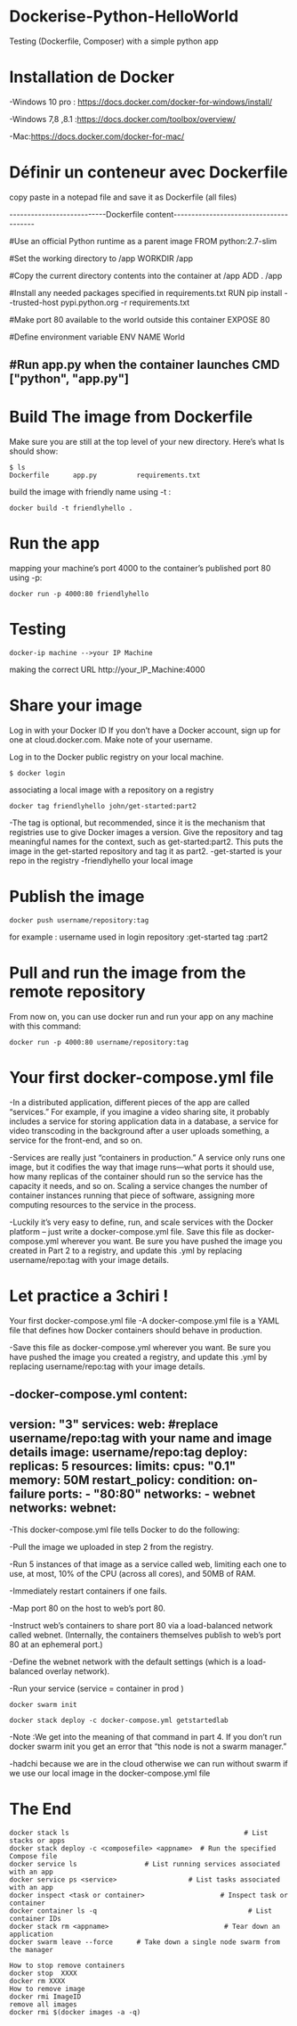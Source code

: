# Dockerise-Python-HelloWorld
Testing (Dockerfile, Composer) with a simple python app

# Installation de Docker
  -Windows 10 pro : https://docs.docker.com/docker-for-windows/install/
  
  -Windows 7,8 ,8.1 :https://docs.docker.com/toolbox/overview/
  
  -Mac:https://docs.docker.com/docker-for-mac/
  
# Définir un conteneur avec Dockerfile 

copy paste in a notepad file and save it as Dockerfile (all files)

---------------------------Dockerfile content---------------------------------------

#Use an official Python runtime as a parent image
FROM python:2.7-slim

#Set the working directory to /app
WORKDIR /app

#Copy the current directory contents into the container at /app
ADD . /app

#Install any needed packages specified in requirements.txt
RUN pip install --trusted-host pypi.python.org -r requirements.txt

#Make port 80 available to the world outside this container
EXPOSE 80

#Define environment variable
ENV NAME World

#Run app.py when the container launches
CMD ["python", "app.py"]
-------------------------------------------------------------------

# Build The image from Dockerfile

Make sure you are still at the top level of your new directory. Here’s what ls should show:
```
$ ls
Dockerfile		app.py			requirements.txt
```
build the image with friendly name using -t :
```
docker build -t friendlyhello .
```
# Run the app
mapping your machine’s port 4000 to the container’s published port 80 using -p:
```
docker run -p 4000:80 friendlyhello
```
# Testing
```
docker-ip machine -->your IP Machine 
```
making the correct URL http://your_IP_Machine:4000

# Share your image
Log in with your Docker ID
If you don’t have a Docker account, sign up for one at cloud.docker.com. Make note of your username.

Log in to the Docker public registry on your local machine.
```
$ docker login
```
associating a local image with a repository on a registry
```
docker tag friendlyhello john/get-started:part2
```
-The tag is optional, but recommended, since it is the mechanism that registries use to give Docker images a version. Give the repository and tag meaningful names for the context, such as get-started:part2. This puts the image in the get-started repository and tag it as part2.
-get-started is your repo in the registry
-friendlyhello your local image

# Publish the image
```
docker push username/repository:tag
```
for example :
username used in login
repository :get-started
tag :part2
# Pull and run the image from the remote repository
From now on, you can use docker run and run your app on any machine with this command:
```
docker run -p 4000:80 username/repository:tag
```
# Your first docker-compose.yml file

-In a distributed application, different pieces of the app are called “services.” For example, if you imagine a video sharing site, it probably includes a service for storing application data in a database, a service for video transcoding in the background after a user uploads something, a service for the front-end, and so on.

-Services are really just “containers in production.” A service only runs one image, but it codifies the way that image runs—what ports it should use, how many replicas of the container should run so the service has the capacity it needs, and so on. Scaling a service changes the number of container instances running that piece of software, assigning more computing resources to the service in the process.

-Luckily it’s very easy to define, run, and scale services with the Docker platform – just write a docker-compose.yml file.
Save this file as docker-compose.yml wherever you want. Be sure you have pushed the image you created in Part 2 to a registry, and update this .yml by replacing username/repo:tag with your image details.
# Let practice a 3chiri !
Your first docker-compose.yml file
-A docker-compose.yml file is a YAML file that defines how Docker containers should behave in production.

-Save this file as docker-compose.yml wherever you want. Be sure you have pushed the image you created a registry, and update this .yml by replacing username/repo:tag with your image details.

-docker-compose.yml content:
---------------------------------------------------------------------

version: "3"
services:
  web:
    #replace username/repo:tag with your name and image details
    image: username/repo:tag
    deploy:
      replicas: 5
      resources:
        limits:
          cpus: "0.1"
          memory: 50M
      restart_policy:
        condition: on-failure
    ports:
      - "80:80"
    networks:
      - webnet
networks:
  webnet:
 ------------------------------------------------------------------------
-This docker-compose.yml file tells Docker to do the following:

-Pull the image we uploaded in step 2 from the registry.

-Run 5 instances of that image as a service called web, limiting each one to use, at most, 10% of the CPU (across all cores), and 50MB of RAM.

-Immediately restart containers if one fails.

-Map port 80 on the host to web’s port 80.

-Instruct web’s containers to share port 80 via a load-balanced network called webnet. (Internally, the containers themselves publish to web’s port 80 at an ephemeral port.)

-Define the webnet network with the default settings (which is a load-balanced overlay network).

-Run your service (service = container in prod )
```
docker swarm init

docker stack deploy -c docker-compose.yml getstartedlab
```
-Note :We get into the meaning of that command in part 4. If you don’t run docker swarm init you get an error that “this node is not a swarm manager.”

-hadchi because we are in the cloud otherwise we can run without swarm if we use our local image in the docker-compose.yml file

# The End
```
docker stack ls                                            # List stacks or apps
docker stack deploy -c <composefile> <appname>  # Run the specified Compose file
docker service ls                 # List running services associated with an app
docker service ps <service>                  # List tasks associated with an app
docker inspect <task or container>                   # Inspect task or container
docker container ls -q                                      # List container IDs
docker stack rm <appname>                             # Tear down an application
docker swarm leave --force      # Take down a single node swarm from the manager

How to stop remove containers
docker stop  XXXX
docker rm XXXX
How to remove image
docker rmi ImageID
remove all images 
docker rmi $(docker images -a -q)

```


